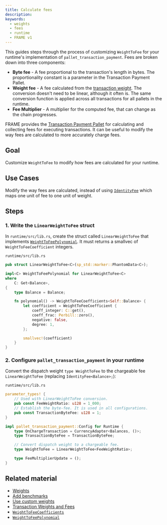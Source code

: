 ```yaml
---
title: Calculate fees
description:
keywords:
  - weights
  - fees
  - runtime
  - FRAME v1
---
```


This guides steps through the process of customizing `WeightToFee` for your runtime's implementation of `pallet_transaction_payment`.
Fees are broken down into three components:

- **Byte fee** - A fee proportional to the transaction's length in bytes.
  The proportionality constant is a parameter in the Transaction Payment Pallet.
- **Weight fee** - A fee calculated from the [transaction weight](../../frame/tx-weights-fees.md).
  The conversion doesn't need to be linear, although it often is.
  The same conversion function is applied across all transactions for all pallets in the runtime.
- **Fee Multiplier** - A multiplier for the computed fee, that can change as the chain progresses.

FRAME provides the [Transaction Payment Pallet](https://paritytech.github.io/substrate/master/pallet_transaction_payment/index.html) for calculating and collecting fees for executing transactions.
It can be useful to modify the way fees are calculated to more accurately charge fees.

## Goal

Customize `WeightToFee` to modify how fees are calculated for your runtime.

## Use Cases

Modify the way fees are calculated, instead of using [`IdentityFee`](https://paritytech.github.io/substrate/master/frame_support/weights/struct.IdentityFee.html) which maps one unit of fee to one unit of weight.

## Steps

### 1. Write the `LinearWeightToFee` struct

In `runtime/src/lib.rs`, create the struct called `LinearWeightToFee` that implements [`WeightToFeePolynomial`](https://paritytech.github.io/substrate/master/frame_support/weights/trait.WeightToFeePolynomial.html).
It must returns a smallvec of `WeightToFeeCoefficient` integers.

`runtime/src/lib.rs`

```rust
pub struct LinearWeightToFee<C>(sp_std::marker::PhantomData<C>);

impl<C> WeightToFeePolynomial for LinearWeightToFee<C>
where
	C: Get<Balance>,
{
	type Balance = Balance;

	fn polynomial() -> WeightToFeeCoefficients<Self::Balance> {
		let coefficient = WeightToFeeCoefficient {
			coeff_integer: C::get(),
			coeff_frac: Perbill::zero(),
			negative: false,
			degree: 1,
		};

		smallvec!(coefficient)
	}
}
```

### 2. Configure `pallet_transaction_payment` in your runtime

Convert the dispatch weight
`type WeightToFee` to the chargeable fee `LinearWeightToFee` (replacing `IdentityFee<Balance>;`):

`runtime/src/lib.rs`

```rust
parameter_types! {
    // Used with LinearWeightToFee conversion.
	pub const FeeWeightRatio: u128 = 1_000;
	// Establish the byte-fee. It is used in all configurations.
	pub const TransactionByteFee: u128 = 1;
}

impl pallet_transaction_payment::Config for Runtime {
	type OnChargeTransaction = CurrencyAdapter<Balances, ()>;
	type TransactionByteFee = TransactionByteFee;

	// Convert dispatch weight to a chargeable fee.
	type WeightToFee = LinearWeightToFee<FeeWeightRatio>;

	type FeeMultiplierUpdate = ();
}
```

## Related material

- [Weights](../../basic/glossary.md#weight)
- [Add benchmarks](../weights/add-benchmarks.md)
- [Use custom weights](../weights/use-custom-weights.md)
- [Transaction Weights and Fees](../../frame/tx-weights-fees.md)
- [`WeightToFeeCoefficients`](https://paritytech.github.io/substrate/master/frame_support/weights/type.WeightToFeeCoefficients.html)
- [`WeightToFeePolynomial`](https://paritytech.github.io/substrate/master/frame_support/weights/trait.WeightToFeePolynomial.html)
